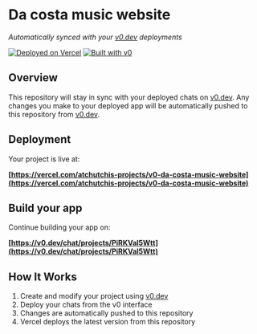 # Da costa music website

*Automatically synced with your [v0.dev](https://v0.dev) deployments*

[![Deployed on Vercel](https://img.shields.io/badge/Deployed%20on-Vercel-black?style=for-the-badge&logo=vercel)](https://vercel.com/atchutchis-projects/v0-da-costa-music-website)
[![Built with v0](https://img.shields.io/badge/Built%20with-v0.dev-black?style=for-the-badge)](https://v0.dev/chat/projects/PiRKVal5Wtt)

## Overview

This repository will stay in sync with your deployed chats on [v0.dev](https://v0.dev).
Any changes you make to your deployed app will be automatically pushed to this repository from [v0.dev](https://v0.dev).

## Deployment

Your project is live at:

**[https://vercel.com/atchutchis-projects/v0-da-costa-music-website](https://vercel.com/atchutchis-projects/v0-da-costa-music-website)**

## Build your app

Continue building your app on:

**[https://v0.dev/chat/projects/PiRKVal5Wtt](https://v0.dev/chat/projects/PiRKVal5Wtt)**

## How It Works

1. Create and modify your project using [v0.dev](https://v0.dev)
2. Deploy your chats from the v0 interface
3. Changes are automatically pushed to this repository
4. Vercel deploys the latest version from this repository